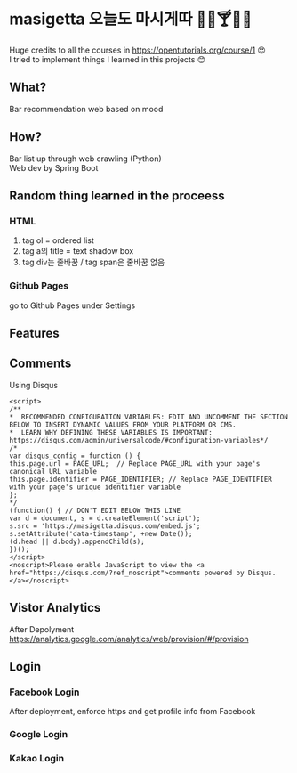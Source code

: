 # masigetta 오늘도 마시게따 :sake::beer::cocktail::tropical_drink::wine_glass:
Huge credits to all the courses in https://opentutorials.org/course/1 :heart_eyes:\
I tried to implement things I learned in this projects :blush:

## What?
Bar recommendation web based on mood
## How?
Bar list up through web crawling (Python)\
Web dev by Spring Boot

## Random thing learned in the proceess
### HTML
1. tag ol = ordered list
2. tag a의 title = text shadow box
3. tag div는 줄바꿈 / tag span은 줄바꿈 없음


### Github Pages
go to Github Pages under Settings

## Features
## Comments
Using Disqus
```<div id="disqus_thread"></div>
<script>
/**
*  RECOMMENDED CONFIGURATION VARIABLES: EDIT AND UNCOMMENT THE SECTION BELOW TO INSERT DYNAMIC VALUES FROM YOUR PLATFORM OR CMS.
*  LEARN WHY DEFINING THESE VARIABLES IS IMPORTANT: https://disqus.com/admin/universalcode/#configuration-variables*/
/*
var disqus_config = function () {
this.page.url = PAGE_URL;  // Replace PAGE_URL with your page's canonical URL variable
this.page.identifier = PAGE_IDENTIFIER; // Replace PAGE_IDENTIFIER with your page's unique identifier variable
};
*/
(function() { // DON'T EDIT BELOW THIS LINE
var d = document, s = d.createElement('script');
s.src = 'https://masigetta.disqus.com/embed.js';
s.setAttribute('data-timestamp', +new Date());
(d.head || d.body).appendChild(s);
})();
</script>
<noscript>Please enable JavaScript to view the <a href="https://disqus.com/?ref_noscript">comments powered by Disqus.</a></noscript>
 ```
## Vistor Analytics
After Depolyment\
https://analytics.google.com/analytics/web/provision/#/provision

## Login
### Facebook Login
After deployment, enforce https and get profile info from Facebook
### Google Login
### Kakao Login
